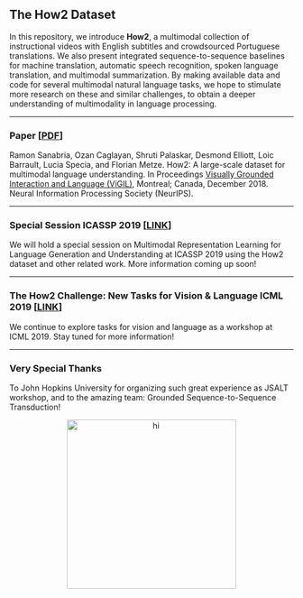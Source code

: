 ## The How2 Dataset
In this repository, we introduce **How2**, a multimodal collection of instructional videos with English subtitles and crowdsourced Portuguese translations. We also present integrated sequence-to-sequence baselines for machine translation, automatic speech recognition, spoken language translation, and multimodal summarization. By making available data and code for several multimodal natural language tasks, we hope to stimulate more research on these and similar challenges, to obtain a deeper understanding of multimodality in language processing.

* * *

### Paper [[PDF](https://arxiv.org/abs/1811.00347)]
Ramon Sanabria, Ozan Caglayan, Shruti Palaskar, Desmond Elliott, Loic Barrault, Lucia Specia, and Florian Metze. How2: A large-scale dataset for multimodal language understanding. In Proceedings [Visually Grounded Interaction and Language (ViGIL)](https://nips2018vigil.github.io), Montreal; Canada, December 2018. Neural Information Processing Society (NeurIPS).

* * *

### Special Session ICASSP 2019 [[LINK](https://2019.ieeeicassp.org/program#special-sessions)] 
We will hold a special session on Multimodal Representation Learning for Language Generation and Understanding at ICASSP 2019 using the How2 dataset and other related work. More information coming up soon! 

* * *

### The How2 Challenge: New Tasks for Vision & Language ICML 2019 [[LINK](icml2019-how2-theme/index.html)]
We continue to explore tasks for vision and language as a workshop at ICML 2019. Stay tuned for more information!

* * *

### Very Special Thanks
To John Hopkins University for organizing such great experience as JSALT workshop, and to the amazing team: Grounded Sequence-to-Sequence Transduction!
<p align="center">
<img src="imgs/jsalt_s2s_team.gif" alt="hi" height="300"/>
</p>

